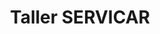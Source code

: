---
title: "Taller SERVICAR"
url: /sant-cugat-del-valles/taller-servicar/
shop: reparación de automóviles
---
